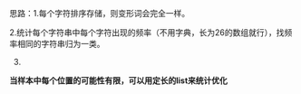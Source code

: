 思路：1.每个字符排序存储，则变形词会完全一样。

2.统计每个字符串中每个字符出现的频率（不用字典，长为26的数组就行），找频率相同的字符串归为一类。

3.

**当样本中每个位置的可能性有限，可以用定长的list来统计优化**

